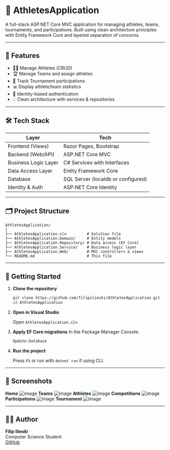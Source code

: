 # 🏅 AthletesApplication

A full-stack ASP.NET Core MVC application for managing athletes, teams, tournaments, and participations. Built using clean architecture principles with Entity Framework Core and layered separation of concerns.

---

## 📌 Features

- 🧍‍♂️ Manage Athletes (CRUD)
- 🏆 Manage Teams and assign athletes
- 🎯 Track Tournament participations
- 📊 Display athlete/team statistics
- 🔐 Identity-based authentication
- 💡 Clean architecture with services & repositories

---

## 🛠 Tech Stack

| Layer                     | Tech                                  |
|---------------------------|---------------------------------------|
| Frontend (Views)          | Razor Pages, Bootstrap                |
| Backend (Web/API)         | ASP.NET Core MVC                      |
| Business Logic Layer      | C# Services with Interfaces           |
| Data Access Layer         | Entity Framework Core                 |
| Database                  | SQL Server (localdb or configured)    |
| Identity & Auth           | ASP.NET Core Identity                 |

---

## 🗂 Project Structure

```
AthletesApplication/
│
├── AthletesApplication.sln         # Solution file
├── AthletesApplication.Domain/     # Entity models
├── AthletesApplication.Repository/ # Data access (EF Core)
├── AthletesApplication.Service/    # Business logic layer
├── AthletesApplication.Web/        # MVC controllers & views
└── README.md                       # This file
```

---

## 🚀 Getting Started

1. **Clone the repository**
   ```bash
   git clone https://github.com/filipilieski/AthletesApplication.git
   cd AthletesApplication
   ```

2. **Open in Visual Studio**

   Open `AthletesApplication.sln`
   
   
3. **Apply EF Core migrations**
   In the Package Manager Console:
   ```bash
   Update-Database
   ```

4. **Run the project**
   
   Press `F5` or run with `dotnet run` if using CLI.

---

## 📸 Screenshots

**Home**
![image](https://github.com/user-attachments/assets/8fb7775c-6428-4440-b297-62692b1ee3fc)
**Teams**
![image](https://github.com/user-attachments/assets/795d96ac-12b6-476a-bff8-b2e2356d7985)
**Athletes**
![image](https://github.com/user-attachments/assets/86ab424b-b7f1-425d-a6f1-11e4a7943c54)
**Competitions**
![image](https://github.com/user-attachments/assets/e8a23454-db20-4d0b-9ef5-947ed459779f)
**Participations**
![image](https://github.com/user-attachments/assets/742e62db-e685-4900-a437-7f946ae33b5f)
**Tournament**
![image](https://github.com/user-attachments/assets/89bb50f9-fde4-48ac-8930-e2e7e0b1bbcd)

---

## 👨‍💻 Author

**Filip Ilieski**  
Computer Science Student  
[GitHub](https://github.com/filipilieski)
